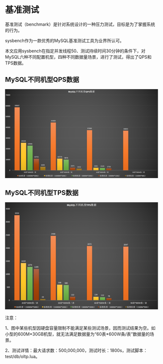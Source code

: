 # 基准测试



基准测试（benchmark）是针对系统设计的一种压力测试，目标是为了掌握系统的行为。

sysbench作为一款优秀的MySQL基准测试工具为业界所认可。

本文应用sysbench在指定并发线程50、测试持续时间30分钟的条件下，对MySQL六种不同配置机型，四种不同数据量场景，进行了测试，得出了QPS和TPS数据。

## MySQL不同机型QPS数据

![image](/images/qps.png)

## MySQL不同机型TPS数据

![image](/images/tps.png)

注意：

1、图中某些机型因硬盘容量限制不能满足某些测试场景，因而测试结果为空。如小型的600M\*30GB机型，就无法满足数据量为“60表\*600W条/表”数据量的场景。

2、测试详情：最大请求数：500,000,000，测试时长：1800s，测试脚本：test/db/oltp.lua。

